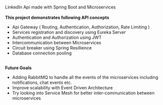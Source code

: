 LinkedIn Api made with Spring Boot and Microservices<br/><br/>
**This project demonstrates following API concepts<br/>**
- Api Gateway ( Routing, Authentication, Authorization, Rate Limiting )
- Services registration and discovery using Eureka Server
- Authentication and Authorization using JWT
- Intercommunication between Microservices
- Circuit breaker using Spring Resillience
- Database connection pooling
<br/><br/>

**Future Goals**
- Adding RabbitMQ to handle all the events of the microservices including notifications, chat events etc.
- Improve scalability with Event Driven Architecture
- Try looking into Service Mesh for better inter-communication between microservices
